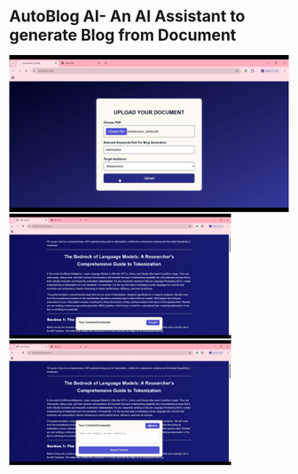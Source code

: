 # AutoBlog AI- An AI Assistant to generate Blog from Document

<img src="Demo/01 AutoBlog AI.png"/> 
<img src="Demo/02 AutoBlog AI.png" width="400"/> <img src="Demo/03 AutoBlog AI.png" width="400"/> 
